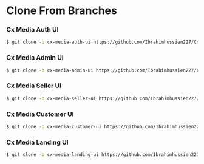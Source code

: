 # Clone From Branches

### Cx Media Auth UI
```bash
$ git clone -b cx-media-auth-ui https://github.com/Ibrahimhussien227/Cx-Media.git cx-media-auth-ui
```


### Cx Media Admin UI
```bash
$ git clone -b cx-media-admin-ui https://github.com/Ibrahimhussien227/Cx-Media.git cx-media-admin-ui
```

### Cx Media Seller UI
```bash
$ git clone -b cx-media-seller-ui https://github.com/Ibrahimhussien227/Cx-Media.git cx-media-seller-ui
```

### Cx Media Customer UI
```bash
$ git clone -b cx-media-customer-ui https://github.com/Ibrahimhussien227/Cx-Media.git cx-media-customer-ui
```

### Cx Media Landing UI
```bash
$ git clone -b cx-media-landing-ui https://github.com/Ibrahimhussien227/Cx-Media.git cx-media-landing-ui
```
